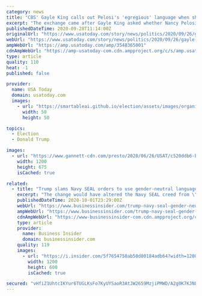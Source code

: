 ```yaml
---
category: news
title: "CBS' Gayle King calls out Pelosi's 'egregious' language when she refers to Trump allies as 'henchmen'"
excerpt: "The exchange came after Gayle King asked whether Nancy Pelosi still felt that Joe Biden shouldn't debate Donald Trump."
publishedDateTime: 2020-09-28T11:14:00Z
originalUrl: "https://www.usatoday.com/story/news/politics/2020/09/26/gayle-king-egregious-pelosi-call-trump-allies-henchmen/3548365001/"
webUrl: "https://www.usatoday.com/story/news/politics/2020/09/26/gayle-king-egregious-pelosi-call-trump-allies-henchmen/3548365001/"
ampWebUrl: "https://amp.usatoday.com/amp/3548365001"
cdnAmpWebUrl: "https://amp-usatoday-com.cdn.ampproject.org/c/s/amp.usatoday.com/amp/3548365001"
type: article
quality: 110
heat: -1
published: false

provider:
  name: USA Today
  domain: usatoday.com
  images:
    - url: "https://smartableai.github.io/election/assets/images/organizations/usatoday.com-50x50.jpg"
      width: 50
      height: 50

topics:
  - Election
  - Donald Trump

images:
  - url: "https://www.gannett-cdn.com/presto/2020/06/26/USAT/c520ddb6-ba52-4c2c-aa2a-c87c91a30630-AP_Congress_Pelosi.jpg?auto=webp&crop=3779,2126,x0,y36&format=pjpg&width=1200"
    width: 1200
    height: 675
    isCached: true

related:
  - title: "Trump slams Navy SEAL orders to use gender-neutral language, calls it 'ridiculous'"
    excerpt: "The change would have altered the Navy SEAL creed from \"a common man\" to \"common citizens.\""
    publishedDateTime: 2020-10-01T23:29:00Z
    webUrl: "https://www.businessinsider.com/trump-navy-seal-gender-neutral-language-2020-10"
    ampWebUrl: "https://www.businessinsider.com/trump-navy-seal-gender-neutral-language-2020-10?amp"
    cdnAmpWebUrl: "https://www-businessinsider-com.cdn.ampproject.org/c/s/www.businessinsider.com/trump-navy-seal-gender-neutral-language-2020-10?amp"
    type: article
    provider:
      name: Business Insider
      domain: businessinsider.com
    quality: 119
    images:
      - url: "https://i.insider.com/5f7654750ab50d00184adb64?width=1200&format=jpeg"
        width: 1200
        height: 600
        isCached: true

secured: "vHfiZ1UhtcIKYur6TUGLKsFo7KyUYSaoR3AtJW2659MzjiPMWD/A2g0K7KJNLCvVG+256P36bzAEjzShCBylBj9TluhzvJ+T8dv15QZs+VsqQ1tEGOsnC3T367aAGRBLatk4ozr+fTxSAxn60fe2+i6KNNy9jaiY7KQMDflt94yOX2k3OLE0ntD1bSShiYQ5/nzjNx6nwVAhmASkJ1fuahVAuzLaL9bHvigzUjnv352gDkNgnmH2/hXL2UzUvsxmI3XHpqaLTHvjcm/YtIz2URXZa4/Jms2AvmbpFPsA4/xkJ7SA3YDLySRU/yJmISn+Qh5rs+mxrMyMaOCJI6dT0tN6kEit7R0+ASjwZyiiEjw=;ILmJySTMKFw8Td74NFYZ3A=="
---
```


